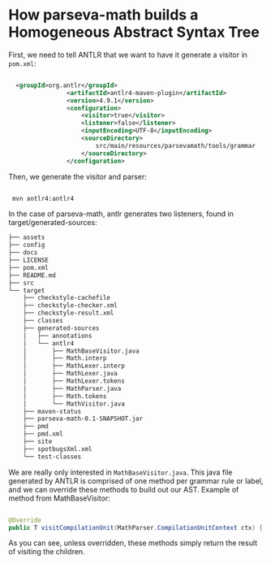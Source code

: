 # How parseva-math builds a Homogeneous Abstract Syntax Tree
First, we need to tell ANTLR that we want to have it generate a visitor in `pom.xml`:

```xml

  <groupId>org.antlr</groupId>
                <artifactId>antlr4-maven-plugin</artifactId>
                <version>4.9.1</version>
                <configuration>
                    <visitor>true</visitor>
                    <listener>false</listener>
                    <inputEncoding>UTF-8</inputEncoding>
                    <sourceDirectory>
                        src/main/resources/parsevamath/tools/grammar
                    </sourceDirectory>
                </configuration>
```

Then, we generate the visitor and parser:

```bash

 mvn antlr4:antlr4

```

In the case of parseva-math, antlr generates two listeners, found in 
target/generated-sources:

```bash
├── assets
├── config
├── docs
├── LICENSE
├── pom.xml
├── README.md
├── src
└── target
    ├── checkstyle-cachefile
    ├── checkstyle-checker.xml
    ├── checkstyle-result.xml
    ├── classes
    ├── generated-sources
    │   ├── annotations
    │   └── antlr4
    │       ├── MathBaseVisitor.java
    │       ├── Math.interp
    │       ├── MathLexer.interp
    │       ├── MathLexer.java
    │       ├── MathLexer.tokens
    │       ├── MathParser.java
    │       ├── Math.tokens
    │       └── MathVisitor.java
    ├── maven-status
    ├── parseva-math-0.1-SNAPSHOT.jar
    ├── pmd
    ├── pmd.xml
    ├── site
    ├── spotbugsXml.xml
    └── test-classes


```

We are really only interested in `MathBaseVisitor.java`.  This java file generated by
ANTLR is comprised of one method per grammar rule or label, and we can override these 
methods to build out our AST. Example of method from MathBaseVisitor:

```java

@Override 
public T visitCompilationUnit(MathParser.CompilationUnitContext ctx) { return visitChildren(ctx); }

```

As you can see, unless overridden, these methods simply return the result of visiting the children.